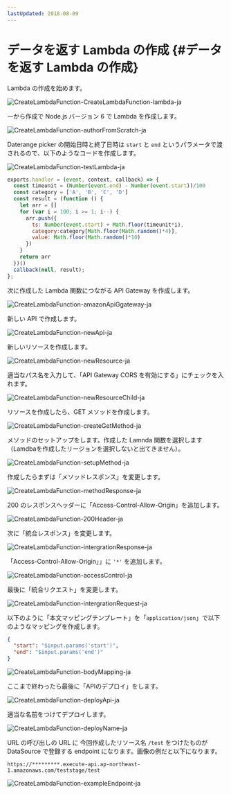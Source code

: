```yaml
---
lastUpdated: 2018-08-09
---
```


# データを返す Lambda の作成 {#データを返す Lambda の作成}

Lambda の作成を始めます。



![CreateLambdaFunction-CreateLambdaFunction-lambda-ja](./../../../../img/InfoMotion/DataSource/APIGateway/CreateLambdaFunction-lambda-ja.png)

一から作成で Node.js バージョン 6 で Lambda を作成します。

![CreateLambdaFunction-authorFromScratch-ja](./../../../../img/InfoMotion/DataSource/APIGateway/CreateLambdaFunction-authorFromScratch-ja.png)

Daterange picker の開始日時と終了日時は `start` と `end` というパラメータで渡されるので、以下のようなコードを作成します。

![CreateLambdaFunction-testLambda-ja](./../../../../img/InfoMotion/DataSource/APIGateway/CreateLambdaFunction-testLambda-ja.png)

```javascript
exports.handler = (event, context, callback) => {
  const timeunit = (Number(event.end) - Number(event.start))/100
  const category = ['A', 'B', 'C', 'D']
  const result = (function () {
    let arr = []
    for (var i = 100; i >= 1; i--) {
      arr.push({
        ts: Number(event.start) + Math.floor(timeunit*i),
        category:category[Math.floor(Math.random()*4)],
        value: Math.floor(Math.random()*10)
      })
    }
    return arr
  })()
  callback(null, result);
};
```

次に作成した Lambda 関数につながる API Gateway を作成します。

![CreateLambdaFunction-amazonApiGgateway-ja](./../../../../img/InfoMotion/DataSource/APIGateway/CreateLambdaFunction-amazonApiGgateway-ja.png)

新しい API で作成します。

![CreateLambdaFunction-newApi-ja](./../../../../img/InfoMotion/DataSource/APIGateway/CreateLambdaFunction-newApi-ja.png)

新しいリソースを作成します。

![CreateLambdaFunction-newResource-ja](./../../../../img/InfoMotion/DataSource/APIGateway/CreateLambdaFunction-newResource-ja.png)

適当なパス名を入力して、「API Gateway CORS を有効にする」にチェックを入れます。

![CreateLambdaFunction-newResourceChild-ja](./../../../../img/InfoMotion/DataSource/APIGateway/CreateLambdaFunction-newResourceChild-ja.png)

リソースを作成したら、GET メソッドを作成します。

![CreateLambdaFunction-createGetMethod-ja](./../../../../img/InfoMotion/DataSource/APIGateway/CreateLambdaFunction-createGetMethod-ja.png)

メソッドのセットアップをします。作成した Lamnda 関数を選択します（Lamdbaを作成したリージョンを選択しないと出てきません）。

![CreateLambdaFunction-setupMethod-ja](./../../../../img/InfoMotion/DataSource/APIGateway/CreateLambdaFunction-setupMethod-ja.png)

作成したらまずは「メソッドレスポンス」を変更します。

![CreateLambdaFunction-methodResponse-ja](./../../../../img/InfoMotion/DataSource/APIGateway/CreateLambdaFunction-methodResponse-ja.png)

200 のレスポンスヘッダーに「Access-Control-Allow-Origin」を追加します。

![CreateLambdaFunction-200Header-ja](./../../../../img/InfoMotion/DataSource/APIGateway/CreateLambdaFunction-200Header-ja.png)

次に「統合レスポンス」を変更します。

![CreateLambdaFunction-intergrationResponse-ja](./../../../../img/InfoMotion/DataSource/APIGateway/CreateLambdaFunction-intergrationResponse-ja.png)

「Access-Control-Allow-Origin」」に `'*'` を追加します。

![CreateLambdaFunction-accessControl-ja](./../../../../img/InfoMotion/DataSource/APIGateway/CreateLambdaFunction-accessControl-ja.png)

最後に「統合リクエスト」を変更します。

![CreateLambdaFunction-intergrationRequest-ja](./../../../../img/InfoMotion/DataSource/APIGateway/CreateLambdaFunction-intergrationRequest-ja.png)

以下のように「本文マッピングテンプレート」を「`application/json`」で以下のようなマッピングを作成します。

```json
{
  "start": "$input.params('start')",
  "end": "$input.params('end')"
}
```

![CreateLambdaFunction-bodyMapping-ja](./../../../../img/InfoMotion/DataSource/APIGateway/CreateLambdaFunction-bodyMapping-ja.png)

ここまで終わったら最後に「APIのデプロイ」をします。

![CreateLambdaFunction-deployApi-ja](./../../../../img/InfoMotion/DataSource/APIGateway/CreateLambdaFunction-deployApi-ja.png)

適当な名前をつけてデプロイします。

![CreateLambdaFunction-deployName-ja](./../../../../img/InfoMotion/DataSource/APIGateway/CreateLambdaFunction-deployName-ja.png)

URL の呼び出しの URL に 今回作成したリソース名 `/test` をつけたものが DataSource で登録する endpoint になります。画像の例だと以下になります。

```
https://*********.execute-api.ap-northeast-1.amazonaws.com/teststage/test
```

![CreateLambdaFunction-exampleEndpoint-ja](./../../../../img/InfoMotion/DataSource/APIGateway/CreateLambdaFunction-exampleEndpoint-ja.png)
